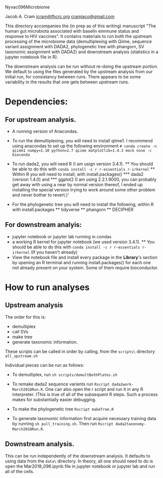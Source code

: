 Nyvac096Microbiome

Jacob A. Cram
jcram@fhcrc.org
cramjaco@gmail.com

This directory accompanies the (in prep as of this writing) manuscript "The human gut microbiota associated with baselin eimmune status and response to HIV vaccines". It contains materials to run both the upstream processing of the microbiome data (demultiplexing with Qiime, sequence variant assignment with DADA2, phylogenetic tree with phangorn, SV taxonomic assignment with DADA2) and downstream analysis (statistics in a jupyter notebook file in R).

The downstream analysis can be run without re-doing the upstream portion. We default to using the files generated by the upstream analysis from our initial run, for consistancy between runs. There appears to be some variability in the results that one gets between upstream runs.


# Dependencies:
## For upstream analysis.
 * A running version of Anacondas.
 * To run the demultiplexing, you will need to install qiime1. I recommend using anacondas to set up the following environment
`# conda create -n qiime1 numpy=1.10 python=2.7 qiime matplotlib=1.4.3 mock nose -c bioconda`

 * To run dada2, you will need R (I am usign version 3.4.1).
   ** You should be able to do this with `conda install -c r r-essentials r-irkernel`
   ** Within R you will need to install, with install.packages()
      *** dada2 (version 1.4.0) and
      *** ggplot2 (I am using 2.2.1.9000, you can probably get away with using a near by normal version thereof, I ended up installing the special version trying to work around some other problem and never bother to revert.)'

 * For the phylogenetic tree you will need to install the following, within R with install.packages
  ** tidyverse
  ** phangorn
  ** DECIPHER

## For downstream analyis:
 * jupyter notebook or jupyter lab running in condas
 *  a working R kernel for jupyter notebook (we used version 3.4.1).
  ** You should be able to do this with `conda install -c r r-essentials r-irkernel` (If you haven't already)
 * View the notebook file and install every package in the __Library__'s section by opening an R terminal and running install.packages() for each one not already present on your system. Some of them require bioconductor.

# How to run analyses
## Upstream analysis

The order for this is:
 * demultiplex
 * call SVs
 * make tree
 * generate taxonomic information.

These scripts can be called in order by calling, from the `scripts\` directory
`all_upstream.sh`

Individual pieces can be run as follows:

 * To demultiplex, run `sh scripts/demultBothPlates.sh`

 * To remake dada2 sequence varients run `Rscript dada2work-March2018Run.R`. One can also open the r script and run it in any R interpreter. (This is true of all of the subsequent R steps. Such a process makes for substantially easier debugging.

 * To make the phylogenetic tree `Rscript makeTree.R`

 * To generate taxonomic information first acquire necessary training data by running `sh pull_training.sh`. Then run `Rscript dada2taxonomy-March2018Run.R`.

## Downstream analysis.

This can be run independently of the downstream analysis. It defaults to using data from the `data\` directory. In theory, all one should need to do is open the Mar2018_096.ipynb file in jupyter notebook or jupyter lab and run all of the cells.